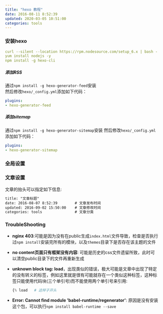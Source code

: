 ```yaml
---
title: "hexo 教程"
date: 2016-08-11 8:52:39
updated: 2020-03-05 10:51:00
categories: tools
---
```

### 安装hexo

```yaml
curl --silent --location https://rpm.nodesource.com/setup_6.x | bash -
yum install nodejs -y
npm install -g hexo-cli
```
##### 添加RSS

通过`npm install -g hexo-generator-feed`安装  
然后修改`hexo/_config.yml`添加如下代码：

```yaml
plugins:
- hexo-generator-feed
```

##### 添加sitemap

通过`npm install -g hexo-generator-sitemap`安装
然后修改`hexo/_config.yml`添加如下代码：

```yaml
plugins:
- hexo-generator-sitemap
```

### 全局设置

### 文章设置

文章的抬头可以指定如下信息:

```tex
title: "文章标题"
date: 2016-08-07 8:52:39		# 文章发布时间
updated: 2016-09-02 15:50:00	# 文章修改时间
categories: tools				# 文章分类
```

### TroubleShooting

- **nginx 403**:可能是因为没有在public生成`index.html`文件导致，检查是否执行过`npm install`安装完所有的模块，以及`themes`目录下是否存在该主题的文件

- **no content页面只有框架没有内容**: 可能是历史的css文件遗留所致，此时可以清空public目录下的文件再重新生成

- **unknown block tag: load**，出现类似的错误，极大可能是文章中出现了特定的没有转义的标签，例如这里就是很有可能就存在一个类似这种标签，这种标签只能使用代码块(三个单引号)而不能使用两个单引号来引用:

  ```python
  {% load	# 这样子开头
  ```

- **Error: Cannot find module 'babel-runtime/regenerator'**: 原因是没有安装这个包，可以执行`npm install babel-runtime --save`


